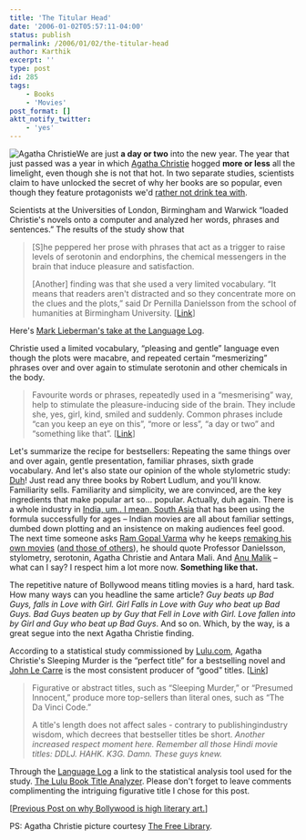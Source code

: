 ```yaml
---
title: 'The Titular Head'
date: '2006-01-02T05:57:11-04:00'
status: publish
permalink: /2006/01/02/the-titular-head
author: Karthik
excerpt: ''
type: post
id: 285
tags:
    - Books
    - 'Movies'
post_format: []
aktt_notify_twitter:
    - 'yes'
---
```

![Agatha Christie](../../../../uploads/christie.jpg "Agatha Christie")We are just **a day or two** into the new year. The year that just passed was a year in which [Agatha Christie](http://en.wikipedia.org/wiki/Agatha_christie) hogged **more or less** all the limelight, even though she is not that hot. In two separate studies, scientists claim to have unlocked the secret of why her books are so popular, even though they feature protagonists we'd [rather not drink tea with](https://stochastica.net/2005/09/15/some-tea-detective/).

Scientists at the Universities of London, Birmingham and Warwick “loaded Christie's novels onto a computer and analyzed her words, phrases and sentences.” The results of the study show that

> \[S\]he peppered her prose with phrases that act as a trigger to raise levels of serotonin and endorphins, the chemical messengers in the brain that induce pleasure and satisfaction.
> 
> \[Another\] finding was that she used a very limited vocabulary. “It means that readers aren't distracted and so they concentrate more on the clues and the plots,” said Dr Pernilla Danielsson from the school of humanities at Birmingham University. \[[Link](http://www.timesonline.co.uk/article/0,,2087-1938204,00.html)\]

Here's [Mark Lieberman's take at the Language Log](http://itre.cis.upenn.edu/~myl/languagelog/archives/002728.html).

Christie used a limited vocabulary, “pleasing and gentle” language even though the plots were macabre, and repeated certain “mesmerizing” phrases over and over again to stimulate serotonin and other chemicals in the body.

> Favourite words or phrases, repeatedly used in a “mesmerising” way, help to stimulate the pleasure-inducing side of the brain. They include she, yes, girl, kind, smiled and suddenly. Common phrases include “can you keep an eye on this”, “more or less”, “a day or two” and “something like that”. \[[Link](http://www.timesonline.co.uk/article/0,,2087-1938204,00.html)\]

Let's summarize the recipe for bestsellers: Repeating the same things over and over again, gentle presentation, familiar phrases, sixth grade vocabulary. And let's also state our opinion of the whole stylometric study: [Duh](http://en.wikipedia.org/wiki/Duh)! Just read any three books by Robert Ludlum, and you'll know. Familiarity sells. Familiarity and simplicity, we are convinced, are the key ingredients that make popular art so… popular. Actually, duh again. There is a whole industry in [India, um.. I mean, South Asia](http://www.sepiamutiny.com/sepia/archives/002790.html) that has been using the formula successfully for ages – Indian movies are all about familiar settings, dumbed down plotting and an insistence on making audiences feel good. The next time someone asks [Ram Gopal Varma](http://www.imdb.com/name/nm0890060/) why he keeps [remaking his own movies](http://indiafm.com/features/2005/12/28/912/) ([and those of others](http://timesofindia.indiatimes.com/articleshow/1165653.cms)), he should quote Professor Danielsson, stylometry, serotonin, Agatha Christie and Antara Mali. And [Anu Malik](http://www.itwofs.com/hindi-am.html) – what can I say? I respect him a lot more now. **Something like that.**

The repetitive nature of Bollywood means titling movies is a hard, hard task. How many ways can you headline the same article? *Guy beats up Bad Guys, falls in Love with Girl. Girl Falls in Love with Guy who beat up Bad Guys. Bad Guys beaten up by Guy that Fell in Love with Girl. Love fallen into by Girl and Guy who beat up Bad Guys*. And so on. Which, by the way, is a great segue into the next Agatha Christie finding.

According to a statistical study commissioned by [Lulu.com](http://www.lulu.com), Agatha Christie's Sleeping Murder is the “perfect title” for a bestselling novel and [John Le Carre](https://stochastica.net/2005/10/17/a-list/) is the most consistent producer of “good” titles. \[[Link](http://biz.yahoo.com/prnews/051215/clthfns3.html?.v=1)\]

> Figurative or abstract titles, such as “Sleeping Murder,” or “Presumed Innocent,” produce more top-sellers than literal ones, such as “The Da Vinci Code.”
> 
> A title's length does not affect sales  -  contrary to publishingindustry wisdom, which decrees that bestseller titles be short. *Another increased respect moment here. Remember all those Hindi movie titles: DDLJ. HAHK. K3G. Damn. These guys knew.*

Through the [Language Log](http://itre.cis.upenn.edu/%7Emyl/languagelog/archives/002714.html) a link to the statistical analysis tool used for the study. [The Lulu Book Title Analyzer](http://www.lulu.com/titlescorer/index.php). Please don't forget to leave comments complimenting the intriguing figurative title I chose for this post.

\[[Previous Post on why Bollywood is high literary art.](https://stochastica.net/2005/05/23/seize-the-day/)\]

PS: Agatha Christie picture courtesy [The Free Library](http://christie.thefreelibrary.com/).